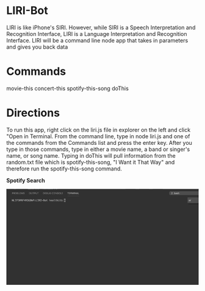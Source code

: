 
# LIRI-Bot
LIRI is like iPhone's SIRI. However, while SIRI is a Speech Interpretation and Recognition Interface, LIRI is a Language Interpretation and Recognition Interface. LIRI will be a command line node app that takes in parameters and gives you back data

# Commands
movie-this
concert-this
spotify-this-song
doThis

# Directions
To run this app, right click on the liri.js file in explorer on the left and click "Open in Terminal. From the command line, type in node liri.js and one of the commands from the Commands list and press the enter key. After you type in those commands, type in either a movie name, a band or singer's name, or song name. Typing in doThis will pull information from the random.txt file which is spotify-this-song, "I Want it That Way" and therefore run the spotify-this-song command.

**Spotify Search**

![Video class](/Oct-19-201910-33-27.gif)
